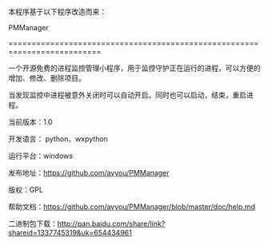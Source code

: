 本程序基于以下程序改造而来：

PMManager

==========================================================================

一个开源免费的进程监控管理小程序，用于监控守护正在运行的进程，可以方便的增加、修改、删除项目。

当发现监控中进程被意外关闭时可以自动开启。同时也可以启动，结束，重启进程。 

当前版本：1.0 

开发语言： python、wxpython 

运行平台：windows

发布地址：https://github.com/avyou/PMManager

版权：GPL 

帮助文档：https://github.com/avyou/PMManager/blob/master/doc/help.md

二进制包下载：http://pan.baidu.com/share/link?shareid=1337745319&uk=654434961
